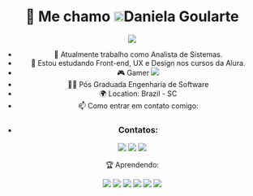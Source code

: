 <h1 align="center"> 👋 Me chamo <img alt = gif src ="hand.gif" width= "20"/>Daniela Goularte</h1>

<section align="center">

 <img src="https://readme-typing-svg.herokuapp.com?size=30&duration=4000&color=061119&center=true&vCenter=true&width=650&height=90&lines=Welcome+to+my+profile+on+Github;I`m+a+Front-End+Student">
 
 

- 🔭 Atualmente trabalho como Analista de Sistemas.
- 🌱 Estou estudando Front-end, UX e Design nos cursos da Alura.
- 🎮 Gamer  <img src="https://img.shields.io/badge/Xbox-107C10?style=for-the-badge&logo=xbox&logoColor=white"/>
- 👨‍🎓 Pós Graduada Engenharia de Software
- 🌍 Location: Brazil - SC
- 📫 Como entrar em contato comigo: 
- ### Contatos:

<div>
<a href="https://instagram.com/danigoularte" target="_blank"><img src="https://img.shields.io/badge/-Instagram-%23E4405F?style=for-the-badge&logo=instagram&logoColor=white" target="_blank"></a>
<a href = "mailto:daniigoularte@gmail.com"><img src="https://img.shields.io/badge/Gmail-D14836?style=for-the-badge&logo=gmail&logoColor=white" target="_blank"></a>
<a href="https://www.linkedin.com/in/daniela-joao-goularte-6872b347/" target="_blank"><img src="https://img.shields.io/badge/-LinkedIn-%230077B5?style=for-the-badge&logo=linkedin&logoColor=white" target="_blank"></a>   
</div>




🏆 Aprendendo:

<img src="https://img.shields.io/badge/javascript%20-%23323330.svg?&style=for-the-badge&logo=javascript&logoColor=%23F7DF1E"/>
<img src="https://img.shields.io/badge/Java-ED8B00?style=for-the-badge&logo=java&logoColor=white"/>
<img src="https://img.shields.io/badge/github%20-%23121011.svg?&style=for-the-badge&logo=github&logoColor=white"/>
<!-- <img src="https://img.shields.io/badge/npm-CB3837?style=for-the-badge&logo=npm&logoColor=white"/> -->
<!-- <img src="https://img.shields.io/badge/React-20232A?style=for-the-badge&logo=react&logoColor=61DAFB"/> -->
<img src="https://img.shields.io/badge/Visual_Studio_Code-0078D4?style=for-the-badge&logo=visual%20studio%20code&logoColor=white"/>
<img src="https://img.shields.io/badge/HTML5-E34F26?style=for-the-badge&logo=html5&logoColor=white"/>
<img src="https://img.shields.io/badge/CSS3-1572B6?style=for-the-badge&logo=css3&logoColor=white"/><br>

